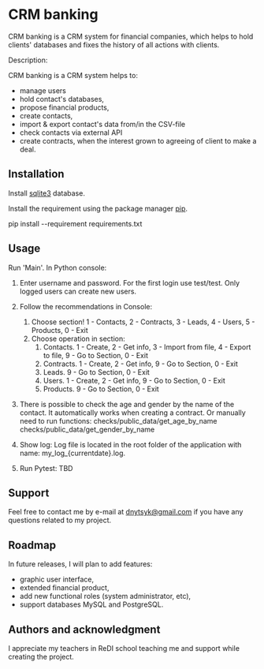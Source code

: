 # CRM banking

CRM banking is a CRM system for financial companies, which helps to hold clients' databases and fixes the history of all actions with clients. 

Description:

CRM banking is a CRM system helps to:
- manage users
- hold contact's databases,
- propose financial products,
- create contacts,
- import & export contact's data from/in the CSV-file
- check contacts via external API
- create contracts, when the interest grown to agreeing of client to make a deal.

## Installation

Install [sqlite3](https://www.sqlite.org/download.html/) database.

Install the requirement using the package manager [pip](https://pip.pypa.io/en/stable/).

pip install --requirement requirements.txt

## Usage

Run 'Main'.
In Python console:
1. Enter username and password. For the first login use test/test. Only logged users can create new users.
2. Follow the recommendations in Console:
   1) Choose section! 
   1 - Contacts, 2 - Contracts, 3 - Leads, 4 - Users, 5 - Products, 0 - Exit
   2) Choose operation in section: 
      1) Contacts.
      1 - Create, 2 - Get info, 3 - Import from file, 4 - Export to file, 9 - Go to Section, 0 - Exit
      2) Contracts.
      1 - Create, 2 - Get info, 9 - Go to Section, 0 - Exit
      3) Leads.
      9 - Go to Section, 0 - Exit
      4) Users.
      1 - Create, 2 - Get info, 9 - Go to Section, 0 - Exit
      5) Products.
      9 - Go to Section, 0 - Exit

3. There is possible to check the age and gender by the name of the contact. 
It automatically works when creating a contract. Or manually need to run functions: 
checks/public_data/get_age_by_name
checks/public_data/get_gender_by_name
4. Show log: Log file is located in the root folder of the application with name: my_log_{currentdate}.log.
5. Run Pytest: TBD

## Support

Feel free to contact me by e-mail at dnytsyk@gmail.com if you have any questions related to my project.

## Roadmap

In future releases, I will plan to add features:
- graphic user interface,
- extended financial product,
- add new functional roles (system administrator, etc),
- support databases MySQL and PostgreSQL.

## Authors and acknowledgment

I appreciate my teachers in ReDI school teaching me and support while creating the project.
